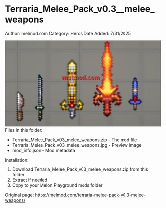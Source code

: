 # Terraria_Melee_Pack_v0.3__melee_weapons

Author: melmod.com
Category: Heros
Date Added: 7/31/2025

![Terraria_Melee_Pack_v0.3__melee_weapons](Terraria_Melee_Pack_v03_melee_weapons.jpg)
Files in this folder:
- Terraria_Melee_Pack_v03_melee_weapons.zip - The mod file
- Terraria_Melee_Pack_v03_melee_weapons.jpg - Preview image
- mod_info.json - Mod metadata

Installation:
1. Download Terraria_Melee_Pack_v03_melee_weapons.zip from this folder
2. Extract if needed
3. Copy to your Melon Playground mods folder

Original page: https://melmod.com/terraria-melee-pack-v0.3-melee-weapons/